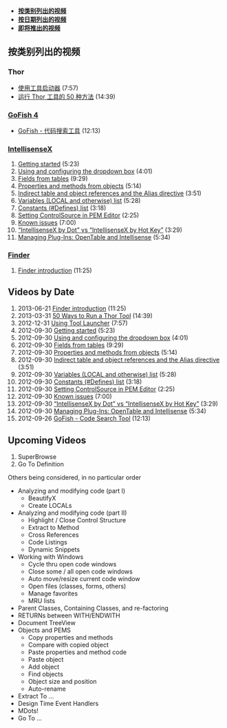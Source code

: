 ﻿
*   [**按类别列出的视频**](#VideosByCategory)
*   [**按日期列出的视频**](#VideosByDate)
*   [**即将推出的视频**](#UpcomingVideos)

## <a name="VideosByCategory">按类别列出的视频</a>

### Thor

*   [使用工具启动器](http://youtu.be/2ttBR9vQqew) (7:57)
*   [运行 Thor 工具的 50 种方法](http://youtu.be/ZaBR5J9riQk) (14:39)

<a name="Videos"></a>

### [GoFish 4](https://github.com/mattslay/GoFish)

*   [GoFish - 代码搜索工具](https://www.youtube.com/watch?v=0MdpWyPnfus) (12:13)

### [IntellisenseX](https://github.com/VFPX/IntelliSenseX)

1.  [Getting started](http://bit.ly/Q3izOd) (5:23)
2.  [Using and configuring the dropdown box](http://bit.ly/SmMeQw) (4:01)
3.  [Fields from tables](http://www.youtube.com/watch?v=lPmFwa4WeJ8&hd=1&rel=0) (9:29)
4.  [Properties and methods from objects](http://www.youtube.com/watch?v=9TUvouhSU6Y&hd=1&rel=0) (5:14)
5.  [Indirect table and object references and the Alias directive](http://www.youtube.com/watch?v=4lv4FoU2XEA&hd=1&rel=0) (3:51)
6.  [Variables (LOCAL and otherwise) list](http://bit.ly/P73dWr) (5:28)
7.  [Constants (#Defines) list](http://bit.ly/SmM9fA) (3:18)
8.  [Setting ControlSource in PEM Editor](http://bit.ly/Rj9zpQ) (2:25)
9.  [Known issues](http://bit.ly/SRSzE6) (7:00)
10. [“IntellisenseX by Dot” vs “IntellisenseX by Hot Key”](http://www.youtube.com/watch?v=71psd6RH2Ls&hd=1&rel=0) (3:29)
11. [Managing Plug-Ins: OpenTable and Intellisense](http://www.youtube.com/watch?v=UGyqlInAfvc&hd=1&rel=0) (5:34)

### [Finder](https://github.com/VFPX/Finder)

1. [Finder introduction](http://youtu.be/uL4a9gsCLlk) (11:25)

## <a name="VideosByDate">Videos by Date</a>

1.   2013-06-21 [Finder introduction](http://youtu.be/uL4a9gsCLlk) (11:25)
1.   2013-03-31 [50 Ways to Run a Thor Tool](http://youtu.be/ZaBR5J9riQk) (14:39)
1.   2012-12-31 [Using Tool Launcher](http://youtu.be/2ttBR9vQqew) (7:57)
1.   2012-09-30 [Getting started](http://bit.ly/Q3izOd) (5:23)
1.   2012-09-30 [Using and configuring the dropdown box](http://bit.ly/SmMeQw) (4:01)
1.   2012-09-30 [Fields from tables](http://www.youtube.com/watch?v=lPmFwa4WeJ8&hd=1&rel=0) (9:29)
1.   2012-09-30 [Properties and methods from objects](http://www.youtube.com/watch?v=9TUvouhSU6Y&hd=1&rel=0) (5:14)
1.   2012-09-30 [Indirect table and object references and the Alias directive](http://www.youtube.com/watch?v=4lv4FoU2XEA&hd=1&rel=0) (3:51)
1.   2012-09-30 [Variables (LOCAL and otherwise) list](http://bit.ly/P73dWr) (5:28)
1.   2012-09-30 [Constants (#Defines) list](http://bit.ly/SmM9fA) (3:18)
1.   2012-09-30 [Setting ControlSource in PEM Editor](http://bit.ly/Rj9zpQ) (2:25)
1.   2012-09-30 [Known issues](http://bit.ly/SRSzE6) (7:00)
1.   2012-09-30 [“IntellisenseX by Dot” vs “IntellisenseX by Hot Key”](http://www.youtube.com/watch?v=71psd6RH2Ls&hd=1&rel=0) (3:29)
1.   2012-09-30 [Managing Plug-Ins: OpenTable and Intellisense](http://www.youtube.com/watch?v=UGyqlInAfvc&hd=1&rel=0) (5:34)
1.   2012-09-26 [GoFish - Code Search Tool](https://www.youtube.com/watch?v=0MdpWyPnfus) (12:13)

## <a name="UpcomingVideos">Upcoming Videos</a>

1.  SuperBrowse
2.  Go To Definition

Others being considered, in no particular order

*   Analyzing and modifying code (part I)
    *   BeautifyX
    *   Create LOCALs
*   Analyzing and modifying code (part II)
    *   Highlight / Close Control Structure
    *   Extract to Method
    *   Cross References
    *   Code Listings
    *   Dynamic Snippets<!--EndFragment-->
*   Working with Windows
    *   Cycle thru open code windows
    *   Close some / all open code windows
    *   Auto move/resize current code window
    *   Open files (classes, forms, others)
    *   Manage favorites
    *   MRU lists<!--EndFragment-->
*   Parent Classes, Containing Classes, and re-factoring
*   RETURNs between WITH/ENDWITH
*   Document TreeView
*   Objects and PEMS
    *   Copy properties and methods
    *   Compare with copied object
    *   Paste properties and method code
    *   Paste object
    *   Add object
    *   Find objects
    *   Object size and position
    *   Auto-rename<!--EndFragment-->
*   Extract To ...
*   Design Time Event Handlers
*   MDots!
*   Go To …

